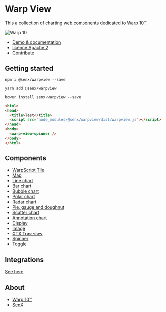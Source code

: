 # Warp View

This a collection of charting [web components](https://fr.wikipedia.org/wiki/Composants_web) dedicated to [Warp 10™](https://www.warp10.io)

![Warp 10](https://blog.senx.io/wp-content/uploads/2018/10/warp10bySenx.png)

- [Demo & documentation](https://senx.github.io/warpview/)
- [licence Apache 2](./LICENSE.md)
- [Contribute](./CONTRIBUTING.md)

## Getting started

    npm i @senx/warpview --save
    
    yarn add @senx/warpview
    
    bower install senx-warpview --save

```html
<html>
<head>
  <title>Test</title>
  <script src="node_modules/@senx/warpview/dist/warpview.js"></script>
</head>
<body>
  <warp-view-spinner />
</body>
</html>
```

## Components

- [WarpScript Tile](wiki/warp-view-tile)
- [Map](src/components/warp-view-map/warp-view-map.md)
- [Line chart](src/components/warp-view-chart/warp-view-chart.md)
- [Bar chart](src/components/warp-view-bar/warp-view-bar.md)
- [Bubble chart](src/components/warp-view-bubble/warp-view-bubble.md)
- [Polar chart](src/components/warp-view-polar/warp-view-polar.md)
- [Radar chart](src/components/warp-view-radar/warp-view-radar.md)
- [Pie, gauge and doughnut](src/components/warp-view-pie/warp-view-pie.md)
- [Scatter chart](src/components/warp-view-scatter/warp-view-scatter.md)
- [Annotation chart](src/components/warp-view-annotation/warp-view-annotation.md)
- [Display](src/components/warp-view-display/warp-view-display.md)
- [Image](src/components/warp-view-image/warp-view-image.md)
- [GTS Tree view](src/components/warp-view-gts-tree/warp-view-gts-tree.md)
- [Spinner](src/components/warp-view-spinner/warp-view-spinner.md)
- [Toggle](src/components/warp-view-toggle/warp-view-toggle.md)


## Integrations

[See here](https://stenciljs.com/docs/framework-integration)

## About

- [Warp 10™](https://www.warp10.io)
- [SenX](https://senx.io)
